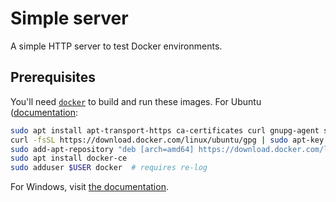 # Simple server
A simple HTTP server to test Docker environments.

## Prerequisites
You'll need [`docker`](https://www.docker.com/products/docker-engine) to build and run these images. For Ubuntu ([documentation](https://docs.docker.com/install/linux/docker-ce/ubuntu/):
```bash
sudo apt install apt-transport-https ca-certificates curl gnupg-agent software-properties-common
curl -fsSL https://download.docker.com/linux/ubuntu/gpg | sudo apt-key add -
sudo add-apt-repository "deb [arch=amd64] https://download.docker.com/linux/ubuntu $(lsb_release -cs)  stable"
sudo apt install docker-ce
sudo adduser $USER docker  # requires re-log
```

For Windows, visit [the documentation](https://docs.docker.com/docker-for-windows/install/).
